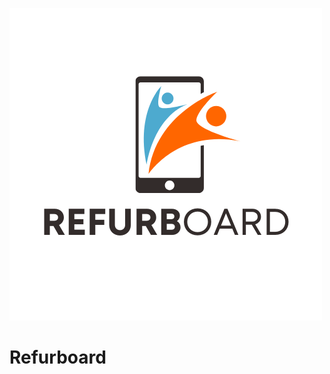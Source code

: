 ![A smart phone with two blue and orange people leaping out of the screen. Below is the text Refurboard.](assets/logo.png)
# Refurboard
